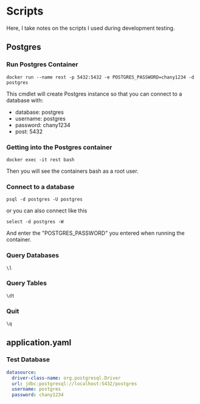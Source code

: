 # Scripts

Here, I take notes on the scripts I used during development testing.

## Postgres

### Run Postgres Container

```
docker run --name rest -p 5432:5432 -e POSTGRES_PASSWORD=chany1234 -d postgres

```

This cmdlet will create Postgres instance so that you can connect to a database with:
* database: postgres
* username: postgres
* password: chany1234
* post: 5432

### Getting into the Postgres container

```
docker exec -it rest bash
```

Then you will see the containers bash as a root user.

### Connect to a database

```
psql -d postgres -U postgres
```
or you can also connect like this
```
select -d postgres -W 
```
And enter the "POSTGRES_PASSWORD" you entered when running the container.


### Query Databases

```
\l
```

### Query Tables

```
\dt
```

### Quit

```
\q
```

## application.yaml


### Test Database

```yaml
datasource:
  driver-class-name: org.postgresql.Driver
  url: jdbc:postgresql://localhost:5432/postgres
  username: postgres
  password: chany1234
```